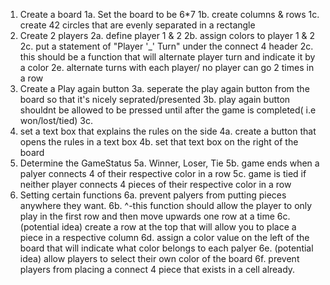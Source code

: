 1. Create a board
    1a. Set the board to be 6*7
    1b. create columns & rows
    1c. create 42 circles that are evenly separated in a rectangle
2. Create 2 players
    2a. define player 1 & 2
    2b. assign colors to player 1 & 2
    2c. put a statement of "Player '_' Turn" under the connect 4 header
        2c. this should be a function that will alternate player turn and indicate it by a color
    2e. alternate turns with each player/ no player can go 2 times in a row
3. Create a Play again button
    3a. seperate the play again button from the board so that it's nicely seprated/presented
    3b. play again button shouldnt be allowed to be pressed until after the game is completed( i.e won/lost/tied)
    3c. 
4. set a text box that explains the rules on the side
    4a. create a button that opens the rules in a text box
    4b. set that text box on the right of the board
5. Determine the GameStatus
    5a. Winner, Loser, Tie
    5b. game ends when a palyer connects 4 of their respective color in a row
    5c. game is tied if neither player connects 4 pieces of their respective color in a row
6. Setting certain functions
    6a. prevent palyers from putting pieces anywhere they want.
    6b. ^-this function should allow the player to only play in the first row and then move upwards one row at a time
    6c. (potential idea) create a row at the top that will allow you to place a piece in a respective column
    6d. assign a color value on the left of the board that will indicate what color belongs to each palyer
    6e. (potential idea) allow players to select their own color of the board
    6f. prevent players from placing a connect 4 piece that exists in a cell already.



